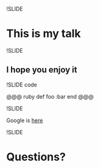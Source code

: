 !SLIDE

# This is my talk

!SLIDE

## I hope you enjoy it

!SLIDE code

@@@ ruby
    def foo
      :bar
    end
@@@

!SLIDE

Google is [here](http://google.com)

!SLIDE

# Questions?
